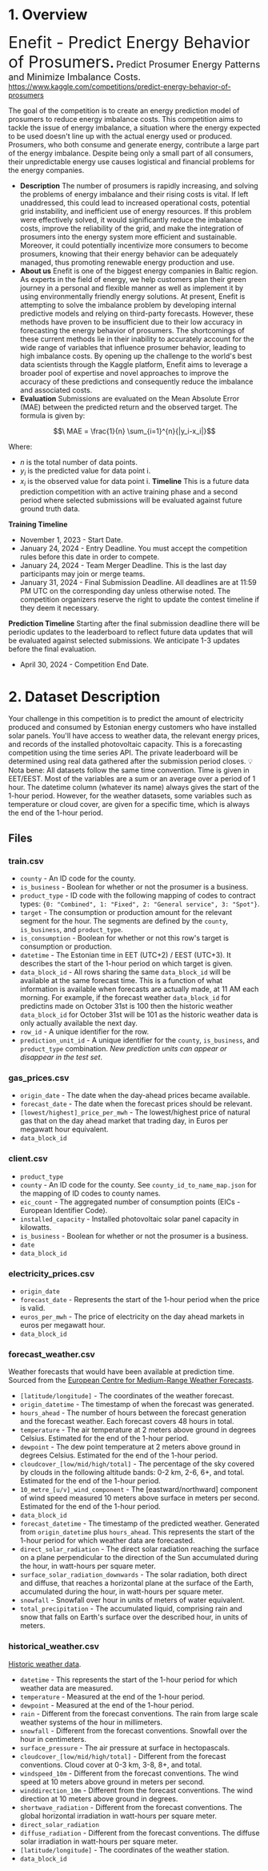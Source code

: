 # 1. Overview
<font size=6>Enefit - Predict Energy Behavior of Prosumers.</font>
<font size=4>Predict Prosumer Energy Patterns and Minimize Imbalance Costs.</font>
https://www.kaggle.com/competitions/predict-energy-behavior-of-prosumers

The goal of the competition is to create an energy prediction model of prosumers to reduce energy imbalance costs. This competition aims to tackle the issue of energy imbalance, a situation where the energy expected to be used doesn't line up with the actual energy used or produced. Prosumers, who both consume and generate energy, contribute a large part of the energy imbalance. Despite being only a small part of all consumers, their unpredictable energy use causes logistical and financial problems for the energy companies.
- **Description**
The number of prosumers is rapidly increasing, and solving the problems of energy imbalance and their rising costs is vital. If left unaddressed, this could lead to increased operational costs, potential grid instability, and inefficient use of energy resources. If this problem were effectively solved, it would significantly reduce the imbalance costs, improve the reliability of the grid, and make the integration of prosumers into the energy system more efficient and sustainable. Moreover, it could potentially incentivize more consumers to become prosumers, knowing that their energy behavior can be adequately managed, thus promoting renewable energy production and use.
- **About us**
Enefit is one of the biggest energy companies in Baltic region. As experts in the field of energy, we help customers plan their green journey in a personal and flexible manner as well as implement it by using environmentally friendly energy solutions.
At present, Enefit is attempting to solve the imbalance problem by developing internal predictive models and relying on third-party forecasts. However, these methods have proven to be insufficient due to their low accuracy in forecasting the energy behavior of prosumers. The shortcomings of these current methods lie in their inability to accurately account for the wide range of variables that influence prosumer behavior, leading to high imbalance costs. By opening up the challenge to the world's best data scientists through the Kaggle platform, Enefit aims to leverage a broader pool of expertise and novel approaches to improve the accuracy of these predictions and consequently reduce the imbalance and associated costs.
- **Evaluation**
Submissions are evaluated on the Mean Absolute Error (MAE) between the predicted return and the observed target. The formula is given by:

$$\ MAE = \frac{1}{n} \sum_{i=1}^{n}{|y_i-x_i|}$$

Where:
- $n$ is the total number of data points.
- $y_i$ is the predicted value for data point i.
- $x_i$ is the observed value for data point i.
**Timeline**
This is a future data prediction competition with an active training phase and a second period where selected submissions will be evaluated against future ground truth data.

**Training Timeline**
- November 1, 2023 - Start Date.
- January 24, 2024 - Entry Deadline. You must accept the competition rules before this date in order to compete.
- January 24, 2024 - Team Merger Deadline. This is the last day participants may join or merge teams.
- January 31, 2024 - Final Submission Deadline.
All deadlines are at 11:59 PM UTC on the corresponding day unless otherwise noted. The competition organizers reserve the right to update the contest timeline if they deem it necessary.

**Prediction Timeline**
Starting after the final submission deadline there will be periodic updates to the leaderboard to reflect future data updates that will be evaluated against selected submissions. We anticipate 1-3 updates before the final evaluation.
- April 30, 2024 - Competition End Date.
# 2. Dataset Description
Your challenge in this competition is to predict the amount of electricity produced and consumed by Estonian energy customers who have installed solar panels. You'll have access to weather data, the relevant energy prices, and records of the installed photovoltaic capacity.
This is a forecasting competition using the time series API. The private leaderboard will be determined using real data gathered after the submission period closes.
💡 Nota bene:
All datasets follow the same time convention. Time is given in EET/EEST. Most of the variables are a sum or an average over a period of 1 hour. The datetime column (whatever its name) always gives the start of the 1-hour period. However, for the weather datasets, some variables such as temperature or cloud cover, are given for a specific time, which is always the end of the 1-hour period.
## Files
### train.csv
- `county` - An ID code for the county.
- `is_business` - Boolean for whether or not the prosumer is a business.
- `product_type` - ID code with the following mapping of codes to contract types: `{0: "Combined", 1: "Fixed", 2: "General service", 3: "Spot"}`.
- `target` - The consumption or production amount for the relevant segment for the hour. The segments are defined by the `county`, `is_business`, and `product_type`.
- `is_consumption` - Boolean for whether or not this row's target is consumption or production.
- `datetime` - The Estonian time in EET (UTC+2) / EEST (UTC+3). It describes the start of the 1-hour period on which target is given.
- `data_block_id` - All rows sharing the same `data_block_id` will be available at the same forecast time. This is a function of what information is available when forecasts are actually made, at 11 AM each morning. For example, if the forecast weather `data_block_id` for predictins made on October 31st is 100 then the historic weather `data_block_id` for October 31st will be 101 as the historic weather data is only actually available the next day.
- `row_id` - A unique identifier for the row.
- `prediction_unit_id` - A unique identifier for the `county`, `is_business`, and `product_type` combination. *New prediction units can appear or disappear in the test set*.
### gas_prices.csv
- `origin_date` - The date when the day-ahead prices became available.
- `forecast_date` - The date when the forecast prices should be relevant.
- `[lowest/highest]_price_per_mwh` - The lowest/highest price of natural gas that on the day ahead market that trading day, in Euros per megawatt hour equivalent.
- `data_block_id`
### client.csv
- `product_type`
- `county` - An ID code for the county. See `county_id_to_name_map.json` for the mapping of ID codes to county names.
- `eic_count` - The aggregated number of consumption points (EICs - European Identifier Code).
- `installed_capacity` - Installed photovoltaic solar panel capacity in kilowatts.
- `is_business` - Boolean for whether or not the prosumer is a business.
- `date`
- `data_block_id`
### electricity_prices.csv
- `origin_date`
- `forecast_date` - Represents the start of the 1-hour period when the price is valid.
- `euros_per_mwh` - The price of electricity on the day ahead markets in euros per megawatt hour.
- `data_block_id`
### forecast_weather.csv
Weather forecasts that would have been available at prediction time. Sourced from the [European Centre for Medium-Range Weather Forecasts](https://codes.ecmwf.int/grib/param-db/?filter=grib2).
- `[latitude/longitude]` - The coordinates of the weather forecast.
- `origin_datetime` - The timestamp of when the forecast was generated.
- `hours_ahead` - The number of hours between the forecast generation and the forecast weather. Each forecast covers 48 hours in total.
- `temperature` - The air temperature at 2 meters above ground in degrees Celsius. Estimated for the end of the 1-hour period.
- `dewpoint` - The dew point temperature at 2 meters above ground in degrees Celsius. Estimated for the end of the 1-hour period.
- `cloudcover_[low/mid/high/total]` - The percentage of the sky covered by clouds in the following altitude bands: 0-2 km, 2-6, 6+, and total. Estimated for the end of the 1-hour period.
- `10_metre_[u/v]_wind_component` - The [eastward/northward] component of wind speed measured 10 meters above surface in meters per second. Estimated for the end of the 1-hour period.
- `data_block_id`
- `forecast_datetime` - The timestamp of the predicted weather. Generated from `origin_datetime` plus `hours_ahead`. This represents the start of the 1-hour period for which weather data are forecasted.
- `direct_solar_radiation` - The direct solar radiation reaching the surface on a plane perpendicular to the direction of the Sun accumulated during the hour, in watt-hours per square meter.
- `surface_solar_radiation_downwards` - The solar radiation, both direct and diffuse, that reaches a horizontal plane at the surface of the Earth, accumulated during the hour, in watt-hours per square meter.
- `snowfall` - Snowfall over hour in units of meters of water equivalent.
- `total_precipitation` - The accumulated liquid, comprising rain and snow that falls on Earth's surface over the described hour, in units of meters.
### historical_weather.csv
[Historic weather data](https://open-meteo.com/en/docs).
- `datetime` - This represents the start of the 1-hour period for which weather data are measured.
- `temperature` - Measured at the end of the 1-hour period.
- `dewpoint` - Measured at the end of the 1-hour period.
- `rain` - Different from the forecast conventions. The rain from large scale weather systems of the hour in millimeters.
- `snowfall` - Different from the forecast conventions. Snowfall over the hour in centimeters.
- `surface_pressure` - The air pressure at surface in hectopascals.
- `cloudcover_[low/mid/high/total]` - Different from the forecast conventions. Cloud cover at 0-3 km, 3-8, 8+, and total.
- `windspeed_10m` - Different from the forecast conventions. The wind speed at 10 meters above ground in meters per second.
- `winddirection_10m` - Different from the forecast conventions. The wind direction at 10 meters above ground in degrees.
- `shortwave_radiation` - Different from the forecast conventions. The global horizontal irradiation in watt-hours per square meter.
- `direct_solar_radiation`
- `diffuse_radiation` - Different from the forecast conventions. The diffuse solar irradiation in watt-hours per square meter.
- `[latitude/longitude]` - The coordinates of the weather station.
- `data_block_id`
